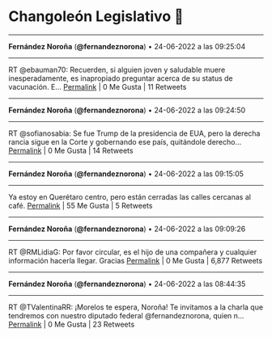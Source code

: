 # Changoleón Legislativo 🙈
*****
**Fernández Noroña** (**@fernandeznorona**) • 24-06-2022 a las 09:25:04
*****
RT @ebauman70: Recuerden, si alguien joven y saludable muere inesperadamente, es inapropiado preguntar acerca de su status de vacunación. E…
[Permalink](https://twitter.com/fernandeznorona/status/1540385531250573315) | 0 Me Gusta | 11 Retweets
*****
**Fernández Noroña** (**@fernandeznorona**) • 24-06-2022 a las 09:24:50
*****
RT @sofianosabia: Se fue Trump de la presidencia de EUA, pero la derecha rancia sigue en la Corte y gobernando ese país, quitándole derecho…
[Permalink](https://twitter.com/fernandeznorona/status/1540385474073825282) | 0 Me Gusta | 14 Retweets
*****
**Fernández Noroña** (**@fernandeznorona**) • 24-06-2022 a las 09:15:05
*****
Ya estoy en Querétaro centro, pero están cerradas las calles cercanas al café.
[Permalink](https://twitter.com/fernandeznorona/status/1540383019487346689) | 55 Me Gusta | 5 Retweets
*****
**Fernández Noroña** (**@fernandeznorona**) • 24-06-2022 a las 09:09:26
*****
RT @RMLidiaG: Por favor circular, es el hijo de una compañera y cualquier información hacerla llegar.  Gracias
[Permalink](https://twitter.com/fernandeznorona/status/1540381596582289410) | 0 Me Gusta | 6,877 Retweets
*****
**Fernández Noroña** (**@fernandeznorona**) • 24-06-2022 a las 08:44:35
*****
RT @TValentinaRR: ¡Morelos te espera, Noroña! Te invitamos a la charla que tendremos con nuestro diputado federal @fernandeznorona, quien n…
[Permalink](https://twitter.com/fernandeznorona/status/1540375343495798785) | 0 Me Gusta | 23 Retweets